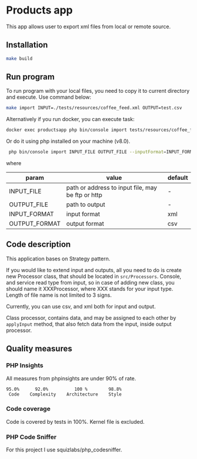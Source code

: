 # Products app

This app allows user to export xml files from local or remote source.

## Installation

```bash
make build
```

## Run program

To run program with your local files, you need to copy it to current directory and execute. Use command below:

```bash
make import INPUT=./tests/resources/coffee_feed.xml OUTPUT=test.csv
```

Alternatively if you run docker, you can execute task:

```bash
docker exec productsapp php bin/console import tests/resources/coffee_feed.xml output.csv
```

Or do it using php installed on your machine (v8.0).

```bash
 php bin/console import INPUT_FILE OUTPUT_FILE --inputFormat=INPUT_FORMAT --outputFormat=OUTPUT_FORMAT
```

where

| param          | value                                                | default |
| ---            | ---                                                  | ---     |
| INPUT_FILE     | path or address to input file, may be ftp or http    | -       |
| OUTPUT_FILE    | path to output                                       | -       |
| INPUT_FORMAT   | input format                                         | xml     |
| OUTPUT_FORMAT  | output format                                        | csv     |

## Code description

This application bases on Strategy pattern.

If you would like to extend input and outputs, all you need to do is create new Processor class, that should be located
in `src/Processors`. Console, and service read type from input, so in case of adding new class, you should name it
XXXProcessor, where XXX stands for your input type. Length of file name is not limited to 3 signs.

Currently, you can use csv, and xml both for input and output.

Class processor, contains data, and may be assigned to each other by `applyInput` method, that also fetch data from the
input, inside output processor.

## Quality measures

### PHP Insights

All measures from phpinsights are under 90% of rate.

    95.0%      92.0%          100 %        98.8%
     Code    Complexity    Architecture    Style

### Code coverage

Code is covered by tests in 100%. Kernel file is excluded.

### PHP Code Sniffer

For this project I use squizlabs/php_codesniffer.